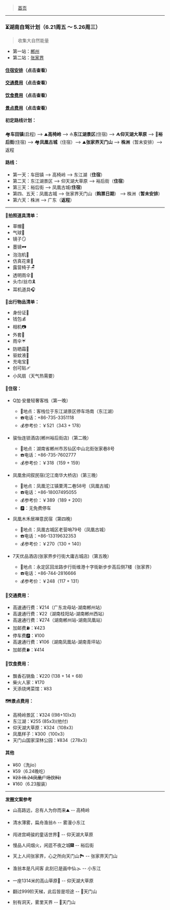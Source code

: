 >  [首页](../README.md)

---

### ⏳湖南自驾计划（6.21周五 ～ 5.26周三）
> 收集大自然能量
* 第一站：[郴州](./湖南自驾/郴州之旅.md)
* 第二站：[张家界](./湖南自驾/张家界之旅.md)

#### [住宿安排](#accommodation)（点击查看）
#### [交通费用](#transportation_costs)（点击查看）
#### [饮食费用](#diets_costs)（点击查看）
#### [景点费用](#scenic_spot_costs)（点击查看）

#### 初定路线计划：
🏘**️车田镇**(启程)  -->️️ ⛰️**高椅岭** --> ⛵️**东江湖景区**(住宿) --> ⛺**仰天湖大草原** -->  🍲**裕后街**(住宿) --> 🏘**凤凰古城**（住宿）--> ⛰️**张家界天门山** --> **株洲**（暂未安排）-->返程

#### **路线：**
* 第一天：车田镇 --> 高椅岭 --> 东江湖（**住宿**）
* 第二天：东江湖景区 --> 仰天湖大草原 --> 裕后街（**住宿**）
* 第三天：裕后街 --> 凤凰古城(**住宿**)
* 第四、五天：凤凰古城 --> 张家界天门山（**购票日期**） --> 株洲（**暂未安排**）
* 第六天：株洲 --> 广东（**返程**）

--- 

**📜拍照道具清单：**
* 草帽👒
* 气球🎈
* 镜子🪞
* 墨镜🕶
* 泡泡机🫧
* 仿真花束💐
* 露营椅子🪑
* 透明雨伞🌂
* 头巾/丝巾🎗
* 耳机道具🎧

**🧳出行物品清单：**
* 身份证🪪
* 钱包💰
* 相机📷
* 外套🧥
* 雨伞☔
* 防晒霜🧴
* 驱蚊液🦟
* 充电宝🔋
* 创可贴🩹
* 小风扇（天气热需要）

#### <span id="accommodation">🏨住宿</span>：
*  Q加·安曼轻奢客栈（第一晚）
    + 📍地点：客栈位于东江湖景区停车场南（东江湖）
    + ☎️电话：+86-735-3351118
    + 💰参考价：￥521（343 + 178）

*  骏怡连锁酒店(郴州裕后街店)（第二晚）
    + 📍地点：湖南省郴州市苏仙区中山北街张家巷8号
    + ☎️电话：+86-735-7602777
    + 💰参考价：￥318（159 + 159） 

*  凤凰舍间叙民宿(沱江南华大桥店)（第三晚）
    + 📍地点：凤凰沱江镇栗湾二巷58号（凤凰古城）
    + ☎️电话：+86-18007495055
    + 💰参考价：￥389（189 + 200）
    + 🅿️：无免费停车

*  凤凰木禾居禅意民宿（第四晚）
    + 📍地点：凤凰古城区老营哨79号（凤凰古城）
    + ☎️电话：+86-13319632353
    + 💰参考价：￥270（130 + 140）

*  7天优品酒店(张家界步行街大庸古城店)（第五晚）
    + 📍地点：永定区回龙路步行街维港十字街新步步高后侧7楼（张家界）
    + ☎️电话：+86-744-2816666
    + 💰参考价：￥248（117 + 131）

#### <span id="transportation_costs">🚗交通费用</span>：
+ 高速通行费：¥214（广东龙母站-湖南郴州站） 
+ 高速通行费：¥22（湖南桂阳站-湖南郴州西站）
+ 高速通行费：¥274（湖南郴州站-湖南凤凰站） 
+ 加邮费⛽️：¥423
+ ️停车费🅿️：¥100
+ 高速通行费：¥106（湖南凤凰站-湖南青坪站）
+ 加邮费⛽️：¥414

#### <span id="diets_costs">🍲饮食费用</span>：
+ 飘香石锅鱼：¥220 (138 + 14 + 68)
+ 柴火人家：¥170
+ 天添烧烤菜馆：¥83

#### <span id="scenic_spot_costs">🗺景点费用</span>：
+ 高椅岭景区：¥324 ((98+10)x3)
+ 东江湖：¥255 (85x3)(他付)
+ 仰天湖大草原：¥324（108x3）
+ 凤凰样子：¥300（100x3）
+ 天门山国家深林公园：¥834（278x3）

#### 其他
+ ¥60（洗jio）
+ ¥59（6.24晚吃）
+ ~~¥23 (6.24凤凰广场饮料)~~
+ ¥160（6.23服装）

--- 

**发圈文案参考**

* 山高路远，总有人为你而来⛰️ -- 高椅岭

* 清水薄雾，扁舟渔翁⛵️️ -- 雾漫小东江

* 闯进宫崎骏的童话世界🦌 -- 仰天湖大草原

* 慢品人间烟火，闲逛不夜之城🎆 -- 裕后街

* 天上人间张家界，心之所向天门山🏞️ -- 张家界天门山

* 渔翁本是凡间客 此刻已是画中仙🌫 -- 小东江

* 一座1314米的高山草原🌈 -- 仰天湖大草原

* 翻过999阶天梯，此后皆是坦途 -- 📍天门山

* 别有洞天，雾里天界 -- 📍天门山
